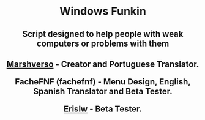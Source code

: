 <h1 align='center'>Windows Funkin</h1>
<h2 align='center'>Script designed to help people with weak computers or problems with them</h2>

<h2 align='center'>
  
[Marshverso](https://www.youtube.com/@Marshversoo) - Creator and Portuguese Translator.

FacheFNF (fachefnf) - Menu Design, English, Spanish Translator and Beta Tester.

[Erislw](https://x.com/erislwlol) - Beta Tester.
</h2>
